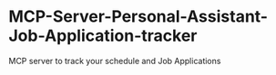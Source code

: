 # MCP-Server-Personal-Assistant-Job-Application-tracker
MCP server to track your schedule and Job Applications
